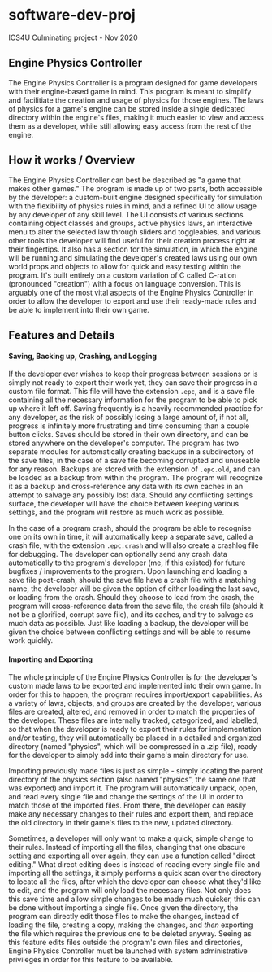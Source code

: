 # software-dev-proj
ICS4U Culminating project - Nov 2020




## Engine Physics Controller


The Engine Physics Controller is a program designed for game developers with their engine-based game in mind. This program is meant to simplify and facilitiate the creation and usage of physics for those engines. The laws of physics for a game's engine can be stored inside a single dedicated directory within the engine's files, making it much easier to view and access them as a developer, while still allowing easy access from the rest of the engine.



## How it works / Overview


The Engine Physics Controller can best be described as "a game that makes other games." The program is made up of two parts, both accessible by the developer: a custom-built engine designed specifically for simulation with the flexibility of physics rules in mind, and a refined UI to allow usage by any developer of any skill level. The UI consists of various sections containing object classes and groups, active physics laws, an interactive menu to alter the selected law through sliders and toggleables, and various other tools the developer will find useful for their creation process right at their fingertips. It also has a section for the simulation, in which the engine will be running and simulating the developer's created laws using our own world props and objects to allow for quick and easy testing within the program. It's built entirely on a custom variation of C called C-ration (pronounced "creation") with a focus on language conversion. This is arguably one of the most vital aspects of the Engine Physics Controller in order to allow the developer to export and use their ready-made rules and be able to implement into their own game.



## Features and Details


#### Saving, Backing up, Crashing, and Logging

If the developer ever wishes to keep their progress between sessions or is simply not ready to export their work yet, they can save their progress in a custom file format. This file will have the extension `.epc`, and is a save file containing all the necessary information for the program to be able to pick up where it left off. Saving frequently is a heavily recommended practice for any developer, as the risk of possibly losing a large amount of, if not all, progress is infinitely more frustrating and time consuming than a couple button clicks. Saves should be stored in their own directory, and can be stored anywhere on the developer's computer. The program has two separate modules for automatically creating backups in a subdirectory of the save files, in the case of a save file becoming corrupted and unuseable for any reason. Backups are stored with the extension of `.epc.old`, and can be loaded as a backup from within the program. The program will recognize it as a backup and cross-reference any data with its own caches in an attempt to salvage any possibly lost data. Should any conflicting settings surface, the developer will have the choice between keeping various settings, and the program will restore as much work as possible.

In the case of a program crash, should the program be able to recognise one on its own in time, it will automatically keep a separate save, called a crash file, with the extension `.epc.crash` and will also create a crashlog file for debugging. The developer can optionally send any crash data automatically to the program's developer (me, if this existed) for future bugfixes / improvements to the program. Upon launching and loading a save file post-crash, should the save file have a crash file with a matching name, the developer will be given the option of either loading the last save, or loading from the crash. Should they choose to load from the crash, the program will cross-reference data from the save file, the crash file (should it not be a glorified, corrupt save file), and its caches, and try to salvage as much data as possible. Just like loading a backup, the developer will be given the choice between conflicting settings and will be able to resume work quickly.


#### Importing and Exporting


The whole principle of the Engine Physics Controller is for the developer's custom made laws to be exported and implemented into their own game. In order for this to happen, the program requires import/export capabilities. As a variety of laws, objects, and groups are created by the developer, various files are created, altered, and removed in order to match the properties of the developer. These files are internally tracked, categorized, and labelled, so that when the developer is ready to export their rules for implementation and/or testing, they will automatically be placed in a detailed and organized directory (named "physics", which will be compressed in a .zip file), ready for the developer to simply add into their game's main directory for use. 

Importing previously made files is just as simple - simply locating the parent directory of the physics section (also named "physics", the same one that was exported) and import it. The program will automatically unpack, open, and read every single file and change the settings of the UI in order to match those of the imported files. From there, the developer can easily make any necessary changes to their rules and export them, and replace the old directory in their game's files to the new, updated directory.

Sometimes, a developer will only want to make a quick, simple change to their rules. Instead of importing all the files, changing that one obscure setting and exporting all over again, they can use a function called "direct editing." What direct editing does is instead of reading every single file and importing all the settings, it simply performs a quick scan over the directory to locate all the files, after which the developer can choose what they'd like to edit, and the program will only load the necessary files. Not only does this save time and allow simple changes to be made much quicker, this can be done without importing a single file. Once given the directory, the program can directly edit those files to make the changes, instead of loading the file, creating a copy, making the changes, and *then* exporting the file which requires the previous one to be deleted anyway. Seeing as this feature edits files outside the program's own files and directories, Engine Physics Controller must be launched with system administrative privileges in order for this feature to be available.
